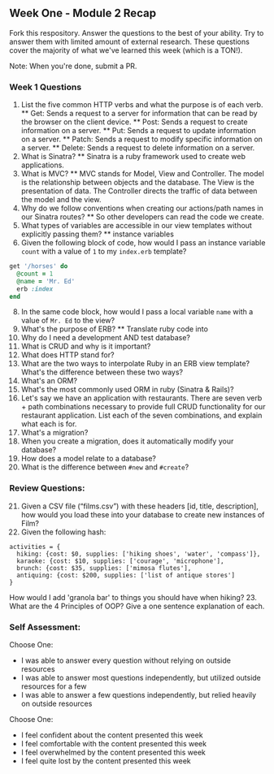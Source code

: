 ## Week One - Module 2 Recap

Fork this respository. Answer the questions to the best of your ability. Try to answer them with limited amount of external research. These questions cover the majority of what we've learned this week (which is a TON!).

Note: When you're done, submit a PR.

### Week 1 Questions

1. List the five common HTTP verbs and what the purpose is of each verb.
** Get: Sends a request to a server for information that can be read by the browser on the client device.
** Post: Sends a request to create information on a server.
** Put: Sends a request to update information on a server.
** Patch: Sends a request to modify specific information on a server.
** Delete: Sends a request to delete information on a server.
2. What is Sinatra?
** Sinatra is a ruby framework used to create web applications.
4. What is MVC?
** MVC stands for Model, View and Controller. The model is the relationship between objects and the database. The View is the presentation of data. The Controller directs the traffic of data between the model and the view.
5. Why do we follow conventions when creating our actions/path names in our Sinatra routes?
** So other developers can read the code we create.
6. What types of variables are accessible in our view templates without explicitly passing them?
** instance variables
7. Given the following block of code, how would I pass an instance variable `count` with a value of `1` to my `index.erb` template?

  ```ruby
  get '/horses' do
    @count = 1
    @name = 'Mr. Ed'
    erb :index
  end
  ```

8. In the same code block, how would I pass a local variable `name` with a value of `Mr. Ed` to the view?
9. What's the purpose of ERB?
** Translate ruby code into 
10. Why do I need a development AND test database?
11. What is CRUD and why is it important?
12. What does HTTP stand for?
13. What are the two ways to interpolate Ruby in an ERB view template? What's the difference between these two ways?
14. What's an ORM?
15. What's the most commonly used ORM in ruby (Sinatra & Rails)?
16. Let's say we have an application with restaurants. There are seven verb + path combinations necessary to provide full CRUD functionality for our restaurant application. List each of the seven combinations, and explain what each is for.
17. What's a migration?
18. When you create a migration, does it automatically modify your database?
19. How does a model relate to a database?
20. What is the difference between `#new` and `#create`?

### Review Questions:  
21. Given a CSV file (“films.csv”) with these headers [id, title, description], how would you load these into your database to create new instances of Film?  
22. Given the following hash:
```
activities = {
  hiking: {cost: $0, supplies: ['hiking shoes', 'water', 'compass']},
  karaoke: {cost: $10, supplies: ['courage', 'microphone'],
  brunch: {cost: $35, supplies: ['mimosa flutes'],
  antiquing: {cost: $200, supplies: ['list of antique stores']
}
```
How would I add 'granola bar' to things you should have when hiking?
23. What are the 4 Principles of OOP? Give a one sentence explanation of each.


### Self Assessment:
Choose One:
* I was able to answer every question without relying on outside resources
* I was able to answer most questions independently, but utilized outside resources for a few
* I was able to answer a few questions independently, but relied heavily on outside resources

Choose One:
* I feel confident about the content presented this week
* I feel comfortable with the content presented this week
* I feel overwhelmed by the content presented this week
* I feel quite lost by the content presented this week
